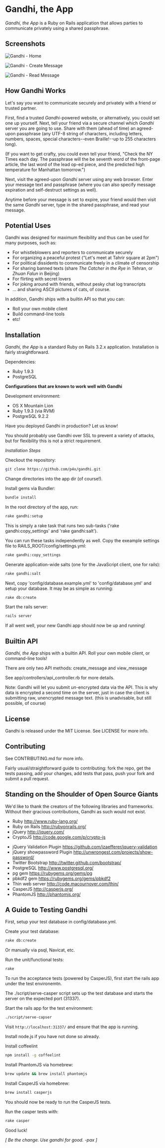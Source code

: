 Gandhi, the App
===============

*Gandhi, the App* is a Ruby on Rails application that allows parties to communicate privately using a shared passphrase.

Screenshots
-----------

![Gandhi - Home](https://raw.github.com/p4x/gandhi/master/doc/screenshots/for_github/gandhi_home.png)

![Gandhi - Create Message](https://raw.github.com/p4x/gandhi/master/doc/screenshots/for_github/gandhi_create_message.png)

![Gandhi - Read Message](https://raw.github.com/p4x/gandhi/master/doc/screenshots/for_github/gandhi_read_message.png)


How Gandhi Works
----------------
Let's say you want to communicate securely and privately with a friend or trusted partner.

First, find a trusted *Gandhi*-powered website, or alternatively, you could set one up yourself. Next, tell your friend via a secure channel which *Gandhi* server you are going to use. Share with them (ahead of time) an agreed-upon passphrase (any UTF-8 string of characters, including letters, numbers, spaces, special characters--even Braille!--up to 255 characters long).

(If you want to get crafty, you could even tell your friend, "Check the NY Times each day. The passphrase will the be seventh word of the front-page article, the last word of the lead op-ed piece, and the predicted high temperature for Manhattan tomorrow.")

Next, visit the agreed-upon *Gandhi* server using any web browser. Enter your message text and passphrase (where you can also specify message expiration and self-destruct settings as well).

Anytime before your message is set to expire, your friend would then visit the same *Gandhi* server, type in the shared passphrase, and read your message.


Potential Uses
--------------

Gandhi was designed for maximum flexibility and thus can be used for many purposes, such as:

+ For whistleblowers and reporters to communicate securely
+ For organizing a peaceful protest ("Let's meet at Tahrir square at 2pm")
+ For political dissidents to communicate freely in a climate of censorship
+ For sharing banned texts (share *The Catcher in the Rye* in Tehran, or *Zhuan Falun* in Beijing)
+ For flirting with secret lovers
+ For joking around with friends, without pesky chat log transcripts
+ ... and sharing ASCII pictures of cats, of course.

In addition, Gandhi ships with a builtin API so that you can:
+ Roll your own mobile client
+ Build command-line tools
+ etc!

Installation
------------

*Gandhi, the App* is a standard Ruby on Rails 3.2.x application. Installation is fairly straightforward.

Dependencies:
+ Ruby 1.9.3
+ PostgreSQL

**Configurations that are known to work well with Gandhi**

Development environment:
+ OS X Mountain Lion
+ Ruby 1.9.3 (via RVM)
+ PostgreSQL 9.2.2

Have you deployed Gandhi in production? Let us know!

You should probably use Gandhi over SSL to prevent a variety of attacks, but for flexibility this is not a strict requirement.

*Installation Steps*

Checkout the repository:
```bash
git clone https://github.com/p4x/gandhi.git
```

Change directories into the app dir (of course!).

Install gems via Bundler:
```bash
bundle install
````

In the root directory of the app, run:
```bash
rake gandhi:setup
```

This is simply a rake task that runs two sub-tasks ('rake gandhi:copy_settings' and 'rake gandhi:salt').

You can run these tasks independently as well. Copy the exeample settings file to RAILS_ROOT/config/settings.yml:
```bash
rake gandhi:copy_settings
```

Generate application-wide salts (one for the JavaScript client, one for rails):
```bash
rake gandhi:salt
```

Next, copy 'config/database.example.yml' to 'config/database.yml' and setup your database. It may be as simple as running:
```bash
rake db:create
```

Start the rails server:
```bash
rails server
```

If all went well, your new Gandhi app should now be up and running!

Builtin API
-----------

*Gandhi, the App* ships with a builtin API. Roll your own mobile client, or command-line tools!

There are only two API methods: create_message and view_message

See app/controllers/api_controller.rb for more details.

Note: Gandhi will let you submit *un*-encrypted data via the API. This is why data is encrypted a second time on the server, just in case the client is submitting raw, unencrypted message text. (this is unadvisable, but still possible, of course)

License
-------

Gandhi is released under the MIT License. See LICENSE for more info.

Contributing
------------

See CONTRIBUTING.md for more info.

Fairly usual/straightforward guide to contributing: fork the repo, get the tests passing, add your changes, add tests that pass, push your fork and submit a pull request.


Standing on the Shoulder of Open Source Giants
----------------------------------------------

We'd like to thank the creators of the following libraries and frameworks. Without their gracious contributions, Gandhi as such would not exist.

+ Ruby http://www.ruby-lang.org/
+ Ruby on Rails http://rubyonrails.org/
+ jQuery http://jquery.com/
+ CryptoJS http://code.google.com/p/crypto-js
* jQuery Validation Plugin https://github.com/jzaefferer/jquery-validation
* jQuery showpassword Plugin http://unwrongest.com/projects/show-password/
* Twitter Bootstrap http://twitter.github.com/bootstrap/
* PostgreSQL http://www.postgresql.org/
* pg gem https://rubygems.org/gems/pg
* pbkdf2 gem https://rubygems.org/gems/pbkdf2
* Thin web server http://code.macournoyer.com/thin/
* CasperJS http://casperjs.org/
* PhantomJS http://phantomjs.org/

A Guide to Testing Gandhi
-------------------------

First, setup your test database in config/database.yml.

Create your test database:
```bash
rake db:create
```

Or manually via psql, Navicat, etc.

Run the unit/functional tests:
```bash
rake
```

To run the acceptance tests (powered by CasperJS), first start the rails app under the test environemtn.

The ./script/serve-casper script sets up the test database and starts the server on the expected port (31337).

Start the rails app for the test environment:
```bash
./script/serve-capser
```

Visit `http://localhost:31337/` and ensure that the app is running.

Install node.js if you have not done so already.

Install coffeelint
```bash
npm install -g coffeelint
```

Install PhantomJS via homebrew:
```bash
brew update && brew install phantomjs
```

Install CasperJS via homebrew:
```bash
brew install casperjs
```

You should now be ready to run the CasperJS tests.

Run the casper tests with:
```bash
rake casper
```

Good luck!

*[ Be the change. Use gandhi for good. -pax ]*


